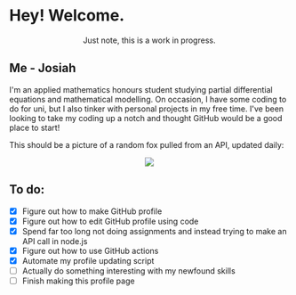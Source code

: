 # Hey! Welcome.
<p align='center'> Just note, this is a work  in progress. </p>

## Me - Josiah
I'm an applied mathematics honours student studying partial differential equations and mathematical modelling. On occasion, I have some coding to do for uni, but I also tinker with personal projects in my free time. I've been looking to take my coding up a notch and thought GitHub would be a good place to start!

This should be a picture of a random fox pulled from an API, updated daily: 
<p align="center">
    <img src="https:&#x2F;&#x2F;randomfox.ca&#x2F;images&#x2F;20.jpg"/>
</p>

## To do:
 - [x] Figure out how to make GitHub profile
 - [x] Figure out how to edit GitHub profile using code
 - [x] Spend far too long not doing assignments and instead trying to make an API call in node.js
 - [x] Figure out how to use GitHub actions
 - [x] Automate my profile updating script
 - [ ] Actually do something interesting with my newfound skills
 - [ ] Finish making this profile page